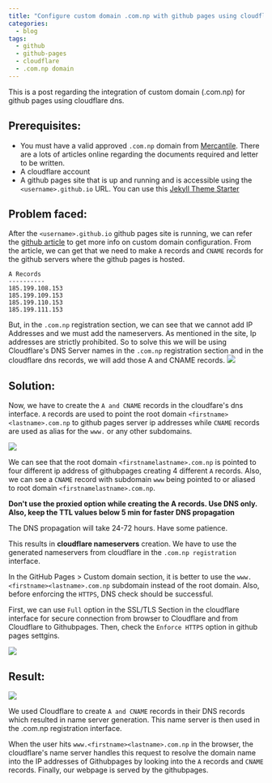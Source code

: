 ```yaml
---
title: "Configure custom domain .com.np with github pages using cloudflare dns "
categories:
  - blog
tags:
  - github
  - github-pages
  - cloudflare
  - .com.np domain
---
```


This is a post regarding the integration of custom domain (.com.np) for github pages using cloudflare dns.

## Prerequisites:

- You must have a valid approved `.com.np` domain from [Mercantile][np-registration]. There are a lots of articles online regarding the documents required and letter to be written.
- A cloudflare account
- A github pages site that is up and running and is accessible using the `<username>.github.io` URL. You can use this [Jekyll Theme Starter][theme-gen-link]

## Problem faced:

After the `<username>.github.io` github pages site is running, we can refer the [github article][githubpages-custom-domain] to get more info on custom domain configuration. From the article, we can get that we need to make `A` records and `CNAME` records for the github servers where the github pages is hosted.

```
A Records
----------
185.199.108.153
185.199.109.153
185.199.110.153
185.199.111.153
```

But, in the `.com.np` registration section, we can see that we cannot add IP Addresses and we must add the nameservers. As mentioned in the site, Ip addresses are strictly prohibited. So to solve this we will be using Cloudflare's DNS Server names in the `.com.np` registration section and in the cloudflare dns records, we will add those A and CNAME records.
![][comnp-img]

## Solution:

Now, we have to create the `A and CNAME` records in the cloudfare's dns interface. `A` records are used to point the root domain `<firstname><lastname>.com.np` to github pages server ip addresses while `CNAME` records are used as alias for the `www.` or any other subdomains.

![][dns-interface-cloudfare-img]

We can see that the root domain `<firstnamelastname>.com.np` is pointed to four different ip address of githubpages creating 4 different `A` records. Also, we can see a `CNAME` record with subdomain `www` being pointed to or aliased to root domain `<firstnamelastname>.com.np`.

**Don't use the proxied option while creating the A records. Use DNS only. Also, keep the TTL values below 5 min for faster DNS propagation**

The DNS propagation will take 24-72 hours. Have some patience.

This results in **cloudflare nameservers** creation. We have to use the generated nameservers from cloudflare in the `.com.np registration` interface.

In the GitHub Pages > Custom domain section, it is better to use the `www.<firstname><lastname>.com.np` subdomain instead of the root domain.
Also, before enforcing the `HTTPS`, DNS check should be successful.

First, we can use `Full` option in the SSL/TLS Section in the cloudflare interface for secure connection from browser to Cloudflare and from Cloudflare to Githubpages. Then, check the `Enforce HTTPS` option in github pages settgins.

![][githubpages-settings-img]

## Result:

![][secure-connection-img]

We used Cloudflare to create `A and CNAME` records in their DNS records which resulted in name server generation. This name server is then used in the .com.np registration interface.

When the user hits `www.<firstname><lastname>.com.np` in the browser, the cloudflare's name server handles this request to resolve the domain name into the IP addresses of Githubpages by looking into the `A` records and `CNAME` records. Finally, our webpage is served by the githubpages.

[np-registration]: https://register.com.np/
[theme-gen-link]: https://github.com/mmistakes/mm-github-pages-starter/generate
[githubpages-custom-domain]: https://docs.github.com/en/pages/configuring-a-custom-domain-for-your-github-pages-site/managing-a-custom-domain-for-your-github-pages-site#configuring-a-subdomain
[comnp-img]: /assets//images/npdomain-cloudflare-githubpages/np-interface.png
[dns-interface-cloudfare-img]: /assets//images/npdomain-cloudflare-githubpages/dns-interface-cloudfare.png
[githubpages-settings-img]: /assets//images/npdomain-cloudflare-githubpages/githubpages-settings-custom-domain.png
[secure-connection-img]: /assets//images/npdomain-cloudflare-githubpages/secure-connection.png
